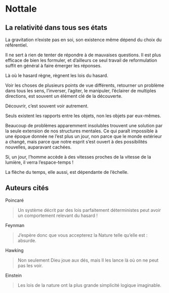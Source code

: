 Nottale
=======

La relativité dans tous ses états
---------------------------------

La gravitation n’existe pas en soi, son existence même dépend du choix du
référentiel.


Il ne sert à rien de tenter de répondre à de mauvaises questions.  Il est plus
efficace de bien les formuler, et d’ailleurs ce seul travail de reformulation
suffit en général à faire émerger les réponses.


Là où le hasard règne, règnent les lois du hasard.


Voir les choses de plusieurs points de vue différents, retourner un problème
dans tous les sens, l’inverser, l’agiter, le manipuler, l’éclairer de multiples
directions, est souvent un élément clé de la découverte.


Découvrir, c’est souvent voir autrement.


Seuls existent les rapports entre les objets, non les objets par eux-mêmes.


Beaucoup de problèmes apparemment insolubles trouvent une solution par la seule
extension de nos structures mentales.  Ce qui paraît impossible à une époque
donnée ne l’est plus un jour, non parce que le monde extérieur a changé, mais
parce que notre esprit s’est ouvert à des possibilités nouvelles, auparavant
cachées.


Si, un jour, l’homme accède à des vitesses proches de la vitesse de la lumière,
il verra l’espace-temps !


La flèche du temps, elle aussi, est dépendante de l’échelle.

Auteurs cités
-------------

Poincaré
> Un système décrit par des lois parfaitement déterministes peut avoir un
> comportement relevant du hasard !


Feynman
> J’espère donc que vous accepterez la Nature telle qu’elle est : absurde.


Hawking
> Non seulement Dieu joue aux dés, mais Il les lance là où on ne peut pas les
> voir.


Einstein
> Les lois de la nature ont la plus grande simplicité logique imaginable.

